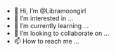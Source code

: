 - 👋 Hi, I’m @Libramoongirl
- 👀 I’m interested in ...
- 🌱 I’m currently learning ...
- 💞️ I’m looking to collaborate on ...
- 📫 How to reach me ...

<!---
Libramoongirl/Libramoongirl is a ✨ special ✨ repository because its `README.md` (this file) appears on your GitHub profile.
You can click the Preview link to take a look at your changes.
--->
